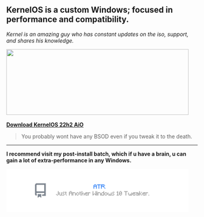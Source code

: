 ## KernelOS is a custom Windows; focused in performance and compatibility.

*Kernel is an amazing guy who has constant updates on the iso, support, and shares his knowledge.*

<img src="https://github.com/gzmatte/trash/assets/117684932/fc066ab3-caa8-496b-9b5c-531efe065082" width="480" height="173">

**[Download KernelOS 22h2 AiO](https://discord.gg/kernelos)**

> You probably wont have any BSOD even if you tweak it to the death.

----

**I recommend visit my post-install batch, which if u have a brain, u can gain a lot of extra-performance in any Windows.**

[<img src="https://github.com/gzmatte/trash/blob/main/0ATR.png" width="480" height="113">](https://github.com/gzmatte/ATR)
